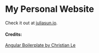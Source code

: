 # My Personal Website

Check it out at [juliasun.io](http://juliasun.io/).

#### Credits:

[Angular Boilerplate by Christian Le](https://github.com/cle1994/boilerplate-angular)

